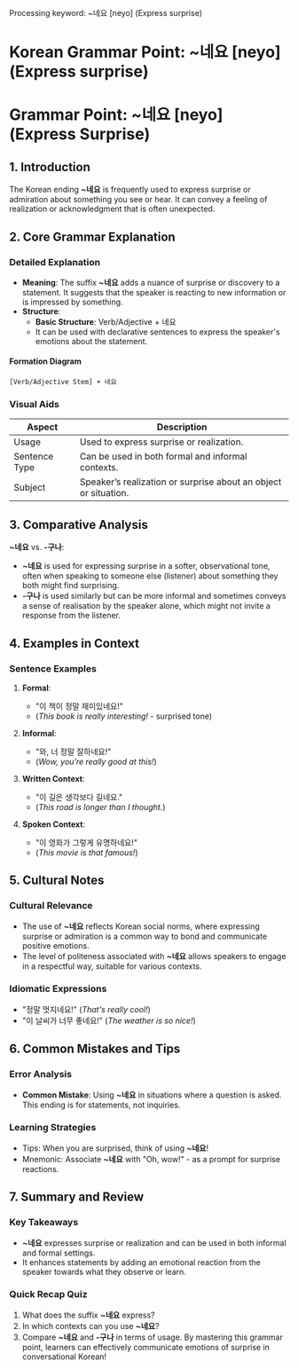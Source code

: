 Processing keyword: ~네요 [neyo] (Express surprise)
# Korean Grammar Point: ~네요 [neyo] (Express surprise)
# Grammar Point: ~네요 [neyo] (Express Surprise)
## 1. Introduction
The Korean ending **~네요** is frequently used to express surprise or admiration about something you see or hear. It can convey a feeling of realization or acknowledgment that is often unexpected.
## 2. Core Grammar Explanation
### Detailed Explanation
- **Meaning**: The suffix **~네요** adds a nuance of surprise or discovery to a statement. It suggests that the speaker is reacting to new information or is impressed by something.
- **Structure**: 
  - **Basic Structure**: Verb/Adjective + 네요
  - It can be used with declarative sentences to express the speaker's emotions about the statement.
  
#### Formation Diagram
```plaintext
[Verb/Adjective Stem] + 네요
```
### Visual Aids
| Aspect         | Description                                   |
|----------------|-----------------------------------------------|
| Usage          | Used to express surprise or realization.      |
| Sentence Type  | Can be used in both formal and informal contexts. |
| Subject        | Speaker’s realization or surprise about an object or situation. |
## 3. Comparative Analysis
**~네요** vs. **-구나**:
- **~네요** is used for expressing surprise in a softer, observational tone, often when speaking to someone else (listener) about something they both might find surprising.
- **-구나** is used similarly but can be more informal and sometimes conveys a sense of realisation by the speaker alone, which might not invite a response from the listener.
## 4. Examples in Context
### Sentence Examples
1. **Formal**: 
   - "이 책이 정말 재미있네요!" 
   - (*This book is really interesting!* - surprised tone)
   
2. **Informal**: 
   - "와, 너 정말 잘하네요!" 
   - (*Wow, you’re really good at this!*)
   
3. **Written Context**: 
   - "이 길은 생각보다 길네요." 
   - (*This road is longer than I thought.*)
   
4. **Spoken Context**:
   - "이 영화가 그렇게 유명하네요!" 
   - (*This movie is that famous!*) 
## 5. Cultural Notes
### Cultural Relevance
- The use of **~네요** reflects Korean social norms, where expressing surprise or admiration is a common way to bond and communicate positive emotions.
- The level of politeness associated with **~네요** allows speakers to engage in a respectful way, suitable for various contexts.
### Idiomatic Expressions
- "정말 멋지네요!" (*That's really cool!*)
- "이 날씨가 너무 좋네요!" (*The weather is so nice!*)
## 6. Common Mistakes and Tips
### Error Analysis
- **Common Mistake**: Using **~네요** in situations where a question is asked. This ending is for statements, not inquiries.
  
### Learning Strategies
- Tips: When you are surprised, think of using **~네요**! 
- Mnemonic: Associate **~네요** with "Oh, wow!" - as a prompt for surprise reactions.
## 7. Summary and Review
### Key Takeaways
- **~네요** expresses surprise or realization and can be used in both informal and formal settings.
- It enhances statements by adding an emotional reaction from the speaker towards what they observe or learn.
### Quick Recap Quiz
1. What does the suffix **~네요** express?
2. In which contexts can you use **~네요**?
3. Compare **~네요** and **-구나** in terms of usage.
By mastering this grammar point, learners can effectively communicate emotions of surprise in conversational Korean!

